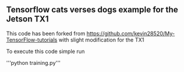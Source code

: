 ## Tensorflow cats verses dogs example for the Jetson TX1

This code has been forked from https://github.com/kevin28520/My-TensorFlow-tutorials with slight modification for the TX1

To execute this code simple run

'''python training.py'''
